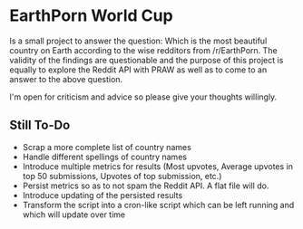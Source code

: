# EarthPorn World Cup
Is a small project to answer the question: Which is the most beautiful country on Earth according to the wise redditors from /r/EarthPorn. The validity of the findings are questionable and the purpose of this project is equally to explore the Reddit API with PRAW as well as to come to an answer to the above question.

I'm open for criticism and advice so please give your thoughts willingly.

## Still To-Do
* Scrap a more complete list of country names
* Handle different spellings of country names
* Introduce multiple metrics for results (Most upvotes, Average upvotes in top 50 submissions, Upvotes of top submission, etc.)
* Persist metrics so as to not spam the Reddit API. A flat file will do.
* Introduce updating of the persisted results
* Transform the script into a cron-like script which can be left running and which will update over time